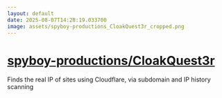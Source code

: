 ```yaml
---
layout: default
date: 2025-08-07T14:28:19.033700
image: assets/spyboy-productions_CloakQuest3r_cropped.png
---
```


# [spyboy-productions/CloakQuest3r](https://github.com/spyboy-productions/CloakQuest3r)

Finds the real IP of sites using Cloudflare, via subdomain and IP history scanning
